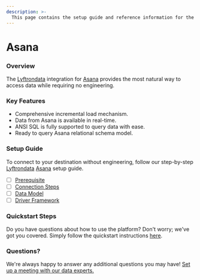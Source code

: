 ```yaml
---
description: >-
  This page contains the setup guide and reference information for the Asana source connector.
---
```


# Asana

### Overview

The [Lyftrondata](https://www.lyftrondata.com/) integration for [Asana](None) provides the most natural way to access data while requiring no engineering.

### Key Features

* Comprehensive incremental load mechanism.
* Data from Asana is available in real-time.&#x20;
* ANSI SQL is fully supported to query data with ease.
* Ready to query Asana relational schema model.

### Setup Guide

To connect to your destination without engineering, follow our step-by-step [Lyftrondata](https://www.lyftrondata.com/)  [Asana](None) setup guide.

* [ ] [Prerequisite](prerequisite.md)
* [ ] [Connection Steps](connection-steps.md)
* [ ] [Data Model](data-model/erd.md)
* [ ] [Driver Framework](driver-framework/)

### Quickstart Steps

Do you have questions about how to use the platform? Don't worry; we've got you covered. Simply follow the quickstart instructions [here](../README.md).

### Questions? <a href="#questions" id="questions"></a>

We're always happy to answer any additional questions you may have! [Set up a meeting with our data experts.](https://www.lyftrondata.com/book-a-meeting/)

